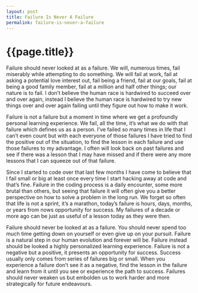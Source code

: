 ```yaml
---
layout: post
title: Failure Is Never A Failure
permalink: failure-is-never-a-failure
---
```


# {{page.title}}

Failure should never looked at as a failure. We will, numerous times, fail miserably while attempting to do something. We will fail at work, fail at asking a potential love interest out, fail being a friend, fail at our goals, fail at being a good family member, fail at a million and half other things; our nature is to fail. I don’t believe the human race is hardwired to succeed over and over again, instead I believe the human race is hardwired to try new things over and over again failing until they figure out how to make it work.

Failure is not a failure but a moment in time where we get a profoundly personal learning experience. We fail, all the time, it’s what we do with that failure which defines us as a person. I’ve failed so many times in life that I can’t even count but with each everyone of those failures I have tried to find the positive out of the situation, to find the lesson in each failure and use those failures to my advantage. I often will look back on past failures and see if there was a lesson that I may have missed and if there were any more lessons that I can squeeze out of that failure.

Since I started to code over that last few months I have come to believe that I fail small or big at least once every time I start hacking away at code and that’s fine. Failure in the coding process is a daily encounter, some more brutal than others, but seeing that failure it will often give you a better perspective on how to solve a problem in the long run. We forget so often that life is not a sprint, it’s a marathon, today’s failure is hours, days, months, or years from nows opportunity for success. My failures of a decade or more ago can be just as useful of a lesson today as they were then.

Failure should never be looked at as a failure. You should never spend too much time getting down on yourself or even give up on your pursuit. Failure is a natural step in our human evolution and forever will be. Failure instead should be looked a highly personalized learning experience. Failure is not a negative but a positive, it presents an opportunity for success. Success usually only comes from series of failures big or small. When you experience a failure don’t see it as a negative, find the lesson in the failure and learn from it until you see or experience the path to success. Failures should never weaken us but embolden us to work harder and more strategically for future endeavours.
